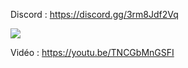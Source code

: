 Discord : https://discord.gg/3rm8Jdf2Vq

<img src="https://i.imgur.com/uY0IS3b.png">

Vidéo : https://youtu.be/TNCGbMnGSFI
